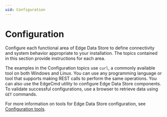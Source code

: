 ```yaml
---
uid: Configuration
---
```


# Configuration

Configure each functional area of Edge Data Store to define connectivity and system behavior appropriate to your installation. The topics contained in this section provide instructions for each area.

The examples in the Configuration topics use `curl`, a commonly available tool on both Windows and Linux. You can use any programming language or tool that supports making REST calls to perform the same operations. You can also use the EdgeCmd utility to configure Edge Data Store components. To validate successful configurations, use a browser to retrieve data using `GET` commands.

For more information on tools for Edge Data Store configuration, see [Configuration tools](xref:ConfigurationTools).
